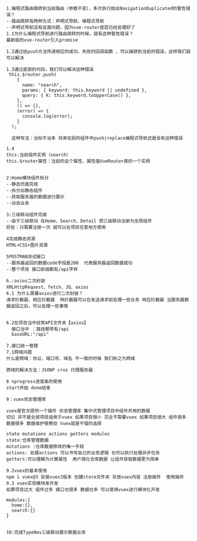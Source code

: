     1.编程式路由跳转到当前路由（参数不变），多次执行抛出NavigationDuplicated的警告错误？ 
    --路由跳转有两种方式：声明式导航、编程式导航
    --声明式导航没有这类问题，因为vue-router底层已经处理好了
    1.1为什么编程式导航进行路由跳转的时候，就有这种警告错误？
    最新版的vue-router引入promise
    
    1.2通过给push方法传递相应的成功、失败的回调函数 ，可以捕获到当前的错误，这样我们就可以解决
    
    1.3通过底部的代码，我们可以解决这种错误
     this.$router.push(
        {
          name: "search",
          params: { keyword: this.keyword || undefined },
          query: { K: this.keyword.toUpperCase() },
        },
        () => {},
        (error) => {
          console.log(error);
        }
      );

      这种写法：治标不治本 将来在别的组件中push|replace编程式导航还是会有这种错误
    
    1.4
    this:当前组件实例（search）
    this.$router属性：当前的这个属性，属性值VueRouter类的一个实例


    2:Home模块组件拆分
    --静态页面完成
    --拆分出静态组件
    --获取服务器的数据进行展示
    --动态业务

    3:三级联动组件完成
    --由于三级联动 在Home、Search、Detail 把三级联动注册为全局组件
    好处：只需要注册一次 就可以在项目任意地方使用

    4完成静态资源
    HTML+CSS+图片资源

    5POSTMAN测试接口
    --服务器返回的数据code字段是200  代表服务器返回数据成功
    --整个项目 接口前缀都有/api字样

    6.:axios二次封装
    XMLHttpRequest、fetch、JQ、axios
    6.1 为什么需要axios进行二次封装？
    请求拦截器、相应拦截器  响拦截器可以在发送请求前处理一些业务 响应拦截器 当服务器数据返回之后，可以处理一些事情


    6.2在项目当中经常API文件夹【axios】
      接口当中 ：路径都带有/api
      baseURL:"/api"

    7.接口统一管理
    7.1跨域问题
    什么是跨域：协议、端口号、域名 不一致的时候 我们称之为跨域

    跨域的解决方法：JSONP cros 代理服务器

    8 nprogress进度条的使用
    start开始 done结束

    9：vuex状态管理库

    vuex是官方提供一个插件 状态管理库 集中式管理项目中组件共用的数据
    切记 并不是全部项目适用于vuex 如果项目很小 完全不需要vuex 如果项目很大 组件很多 数据很多 数据维护很费劲 Vuex就是不错的选择

    state mutations actions getters modules
    state:仓库管理数据 
    mutations :仓库数据修改的唯一手段
    actions: 处理actions 可以书写自己的业务逻辑 也可以执行处理异步任务
    getters:可以理解为计算属性  用户简化仓库数据 让组件获取数据更为简单

    9.2vuex的基本使用
    npm i vuex@3 安装vuex3版本 创建store文件夹 存放vuex内容 注册插件  使用插件
    9.3 vuex实现模块发开发
    如果项目过大 组件过多 接口也很多 数据也多 可以使用vuex进行模块化开发 
    
    modules:{
      home:{},
      search:{}
    }


    10:完成TypeNav三级联动展示数据业务